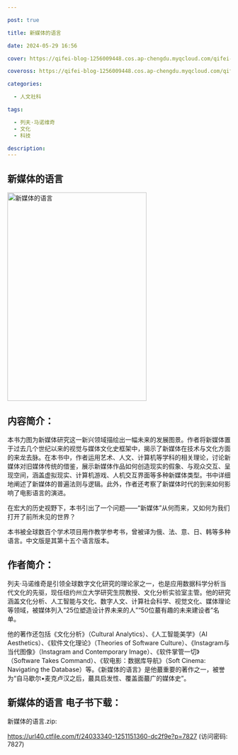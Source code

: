 ```yaml
---

post: true

title: 新媒体的语言

date: 2024-05-29 16:56

cover: https://qifei-blog-1256009448.cos.ap-chengdu.myqcloud.com/qifei-blog/654e459cc458853aefed7fdd.jpg

coveross: https://qifei-blog-1256009448.cos.ap-chengdu.myqcloud.com/qifei-blog/654e459cc458853aefed7fdd.jpg

categories:

  - 人文社科

tags:

  - 列夫·马诺维奇
  - 文化
  - 科技

description:
---
```


## 新媒体的语言
<img alt="新媒体的语言 " class="aligncenter loaded" data-was-processed="true" decoding="async" fetchpriority="high" height="471" src="https://qifei-blog-1256009448.cos.ap-chengdu.myqcloud.com/qifei-blog/654e459cc458853aefed7fdd.jpg " style="cursor: zoom-in;" width="314"/>

## 内容简介：

本书力图为新媒体研究这一新兴领域描绘出一幅未来的发展图景。作者将新媒体置于过去几个世纪以来的视觉与媒体文化史框架中，揭示了新媒体在技术与文化方面的来龙去脉。在本书中，作者运用艺术、人文、计算机等学科的相关理论，讨论新媒体对旧媒体传统的借鉴，展示新媒体作品如何创造现实的假象、与观众交互、呈现空间，涵盖虚拟现实、计算机游戏、人机交互界面等多种新媒体类型。书中详细地阐述了新媒体的普遍法则与逻辑。此外，作者还考察了新媒体时代的到来如何影响了电影语言的演进。

在宏大的历史视野下，本书引出了一个问题——“新媒体”从何而来，又如何为我们打开了前所未见的世界？

本书被全球数百个学术项目用作教学参考书，曾被译为俄、法、意、日、韩等多种语言。中文版是其第十五个语言版本。

## 作者简介：

列夫·马诺维奇是引领全球数字文化研究的理论家之一，也是应用数据科学分析当代文化的先驱，现任纽约州立大学研究生院教授、文化分析实验室主管。他的研究涵盖文化分析、人工智能与文化、数字人文、计算社会科学、视觉文化、媒体理论等领域，被媒体列入“25位塑造设计界未来的人”“50位蕞有趣的未来建设者”名单。

他的著作还包括《文化分析》（Cultural Analytics）、《人工智能美学》（AI Aesthetics）、《软件文化理论》（Theories of Software Culture）、《Instagram与当代图像》（Instagram and Contemporary Image）、《软件掌管一切》（Software Takes Command）、《软电影：数据库导航》（Soft Cinema: Navigating the Database）等。《新媒体的语言》是他蕞重要的著作之一，被誉为“自马歇尔•麦克卢汉之后，蕞具启发性、覆盖面蕞广的媒体史”。

## 新媒体的语言 电子书下载：

新媒体的语言.zip: 

https://url40.ctfile.com/f/24033340-1251151360-dc2f9e?p=7827 (访问密码: 7827)
